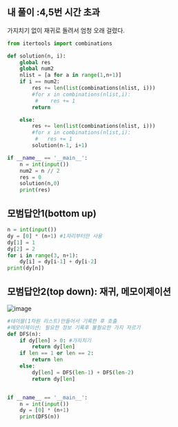 ## 내 풀이 :4,5번 시간 초과
가지치기 없이 재귀로 돌려서 엄청 오래 걸렸다.
```python
from itertools import combinations

def solution(n, i):
    global res
    global num2
    nlist = [a for a in range(1,n+1)]
    if i == num2:
        res += len(list(combinations(nlist, i)))
        #for x in combinations(nlist,i):
         #    res += 1
        return 

    else:
        res += len(list(combinations(nlist, i)))
        #for x in combinations(nlist,i):
         #   res += 1
        solution(n-1, i+1)

if __name__ == '__main__':
    n = int(input())
    num2 = n // 2
    res = 0
    solution(n,0)
    print(res)

```

## 모범답안1(bottom up)

```python
n = int(input())
dy = [0] * (n+1) #1자리부터만 사용
dy[1] = 1
dy[2] = 2
for i in range(3, n+1):
    dy[i] = dy[i-1] + dy[i-2]
print(dy[n])
```

## 모범답안2(top down): 재귀, 메모이제이션
![image](https://user-images.githubusercontent.com/73813367/119280258-85f6d200-bc6b-11eb-84b7-055d361415da.png)

```python
#테이블(1차원 리스트)만들어서 기록한 후 호출
#메모이제이션: 필요한 정보 기록후 불필요한 가지 자르기
def DFS(n):
    if dy[len] > 0: #가지치기
        return dy[len]
    if len == 1 or len == 2:
        return len
    else:
        dy[len] = DFS(len-1) + DFS(len-2)
        return dy[len]


if __name__ == '__main__':
    n = int(input())
    dy = [0] * (n+1)
    print(DFS(n))
```
